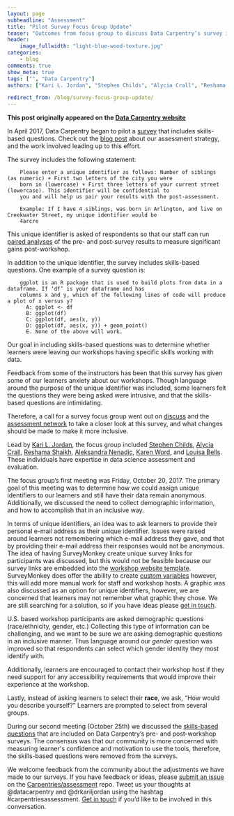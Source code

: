```yaml
---
layout: page
subheadline: "Assessment"
title: "Pilot Survey Focus Group Update"
teaser: "Outcomes from focus group to discuss Data Carpentry’s survey instruments"
header:
    image_fullwidth: "light-blue-wood-texture.jpg"
categories:
    - blog
comments: true
show_meta: true
tags: ["", "Data Carpentry"]
authors: ["Kari L. Jordan", "Stephen Childs", "Alycia Crall", "Reshama Shaikh", "Aleksandra Nenadic", "Karen Word", "Louisa Bells"]

redirect_from: /blog/survey-focus-group-update/
--- 
```


**This post originally appeared on the [Data Carpentry website](https://datacarpentry.org)**

In April 2017, Data Carpentry began to pilot a [survey](https://github.com/carpentries/assessment/blob/master/learner-assessment/documents/dc_presurvey_skillsbased.pdf) that includes skills-based questions. Check out the [blog post](http://www.datacarpentry.org/blog/long-term-assessment-strategy/) about our assessment strategy, and the work involved leading up to this effort.

The survey includes the following statement:

        Please enter a unique identifier as follows: Number of siblings (as numeric) + First two letters of the city you were       
        born in (lowercase) + First three letters of your current street (lowercase). This identifier will be confidential to 
        you and will help us pair your results with the post-assessment.
 
        Example: If I have 4 siblings, was born in Arlington, and live on Creekwater Street, my unique identifier would be 
        4arcre

This unique identifier is asked of respondents so that our staff can run [paired analyses](http://www.statstutor.ac.uk/resources/uploaded/paired-t-test.pdf) of the pre- and post-survey results to measure significant gains post-workshop.

In addition to the unique identifier, the survey includes skills-based questions. One example of a survey question is:

        ggplot is an R package that is used to build plots from data in a dataframe. If ‘df’ is your dataframe and has 
        columns x and y, which of the following lines of code will produce a plot of x versus y?
          A: ggplot <- df
          B: ggplot(df)
          C: ggplot(df, aes(x, y))
          D: ggplot(df, aes(x, y)) + geom_point()
          E. None of the above will work.

Our goal in including skills-based questions was to determine whether learners were leaving our workshops having specific skills working with data.

Feedback from some of the instructors has been that this survey has given some of our learners anxiety about our workshops. Though language around the purpose of the unique identifier was included, some learners felt the questions they were being asked were intrusive, and that the skills-based questions are intimidating. 

Therefore, a call for a survey focus group went out on [discuss](http://lists.software-carpentry.org/pipermail/discuss/2017-October/005486.html) and the [assessment network](https://docs.carpentries.org/topic_folders/assessment/assessment-network.html) to take a closer look at this survey, and what changes should be made to make it more inclusive.

Lead by [Kari L. Jordan](https://github.com/kariljordan), the focus group included [Stephen Childs](https://github.com/sechilds), [Alycia Crall](https://twitter.com/alycrall), [Reshama Shaikh](https://twitter.com/reshamas), [Aleksandra Nenadic](https://github.com/anenadic), [Karen Word](http://twitter.com/karen_word), and [Louisa Bells](https://twitter.com/ChemCurator). These individuals have expertise in data science assessment and evaluation. 

The focus group’s first meeting was Friday, October 20, 2017. The primary goal of this meeting was to determine how we could assign unique identifiers to our learners and still have their data remain anonymous. Additionally, we discussed the need to collect demographic information, and how to accomplish that in an inclusive way.

In terms of unique identifiers, an idea was to ask learners to provide their personal e-mail address as their unique identifier. Issues were raised around learners not remembering which e-mail address they gave, and that by providing their e-mail address their responses would not be anonymous. The idea of having SurveyMonkey create unique survey links for participants was discussed, but this would not be feasible because our survey links are embedded into the [workshop website template](https://github.com/datacarpentry/workshop-template). SurveyMonkey does offer the ability to create [custom variables](https://help.surveymonkey.com/articles/en_US/kb/What-are-custom-variables-and-how-do-I-use-them) however, this will add more manual work for staff and workshop hosts. A graphic was also discussed as an option for unique identifiers, however, we are concerned that learners may not remember what graphic they chose. We are still searching for a solution, so if you have ideas please [get in touch](mailto:kariljordan@carpentries.org). 

U.S. based workshop participants are asked demographic questions (race/ethnicity, gender, etc.) Collecting this type of information can be challenging, and we want to be sure we are asking demographic questions in an inclusive manner. Thus language around our *gender* question was improved so that respondents can select which gender identity they most identify with. 

Additionally, learners are encouraged to contact their workshop host if they need support for any accessibility requirements that would improve their experience at the workshop. 

Lastly, instead of asking learners to select their **race**, we ask, “How would you describe yourself?” Learners are prompted to select from several groups.

During our second meeting (October 25th) we discussed the [skills-based questions](https://docs.google.com/document/d/1rX_gEZE29jSjEpmkVVTUbHa7bYjwPtKEWVxrQ7Ij_64/edit) that are included on Data Carpentry’s pre- and post-workshop surveys. The consensus was that our community is more concerned with measuring learner's confidence and motivation to use the tools, therefore, the skills-based questions were removed from the surveys. 

We welcome feedback from the community about the adjustments we have made to our surveys. If you have feedback or ideas, please [submit an issue](https://github.com/carpentries/assessment/issues) on the [Carpentries/assessment](https://github.com/carpentries/assessment/) repo. Tweet us your thoughts at @datacarpentry and @drkariljordan using the hashtag #carpentriesassessment. [Get in touch](mailto:kariljordan@carpentries.org) if you’d like to be involved in this conversation. 
